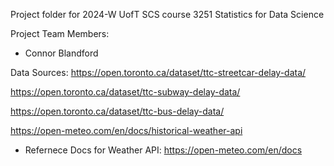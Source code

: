 Project folder for 2024-W UofT SCS course 3251 Statistics for Data Science

Project Team Members:
- Connor Blandford

Data Sources:
https://open.toronto.ca/dataset/ttc-streetcar-delay-data/

https://open.toronto.ca/dataset/ttc-subway-delay-data/

https://open.toronto.ca/dataset/ttc-bus-delay-data/

https://open-meteo.com/en/docs/historical-weather-api

- Refernece Docs for Weather API: https://open-meteo.com/en/docs
